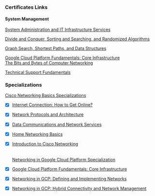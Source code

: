 ### Certificates Links

#### System Management

<a href="https://www.coursera.org/account/accomplishments/verify/ZBXUUX4X43CJ">System Administration and IT Infrastructure Services</a></br>

<a href="https://www.coursera.org/account/accomplishments/verify/FBVCY8ZHKCWP">Divide and Conquer, Sorting and Searching, and Randomized Algorithms</a></br>

<a href="https://www.coursera.org/account/accomplishments/verify/JLJMDPMQMXGL">Graph Search, Shortest Paths, and Data Structures</a></br>

<a href="https://www.coursera.org/account/accomplishments/verify/EG7QKYTQQLGG">Google Cloud Platform Fundamentals: Core Infrastructure</a></br>
<a href="https://www.coursera.org/account/accomplishments/verify/T3VJ8H6E2FK8">The Bits and Bytes of Computer Networking</a></br>

<a href="https://www.coursera.org/account/accomplishments/verify/B25C57E3GV3L">Technical Support Fundamentals</a></br>


### Specializations 
<a href="https://www.coursera.org/account/accomplishments/specialization/JJSTGADPBKXU">Cisco Networking Basics Specializations</a></br>
- [x] <a href="https://www.coursera.org/account/accomplishments/certificate/893CXHXRNJAY">Internet Connection: How to Get Online?</a></br>
- [x] <a href="https://www.coursera.org/account/accomplishments/verify/RXKFVLL8QS8E">Network Protocols and Architecture</a></br>
- [x] <a href="https://www.coursera.org/account/accomplishments/verify/CSLNDYGY9DZP">Data Communications and Network Services</a></br>
- [x] <a href="https://www.coursera.org/account/accomplishments/verify/PYB4TVFQTTSQ">Home Networking Basics</a></br>
- [x] <a href="https://www.coursera.org/account/accomplishments/verify/88MBUUTZPJUF">Introduction to Cisco Networking</a></br></br></br>
<a href=""> Networking in Google Cloud Platform Specialization</a></br>
- [x] <a href="">Google Cloud Platform Fundamentals: Core Infrastructure</a></br>
- [x] <a href="">Networking in GCP: Defining and Implementing Networks</a></br>
- [x] <a href="">Networking in GCP: Hybrid Connectivity and Network Management</a></br></br></br>






















